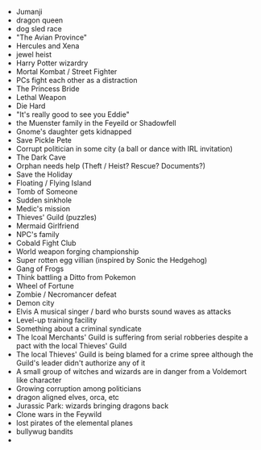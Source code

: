 - Jumanji
- dragon queen
- dog sled race
- "The Avian Province"
- Hercules and Xena
- jewel heist
- Harry Potter wizardry
- Mortal Kombat / Street Fighter
- PCs fight each other as a distraction 
- The Princess Bride
- Lethal Weapon
- Die Hard
- "It's really good to see you Eddie"
- the Muenster family in the Feyeild or Shadowfell
- Gnome's daughter gets kidnapped
- Save Pickle Pete
- Corrupt politician in some city (a ball or dance with IRL invitation)
- The Dark Cave
- Orphan needs help (Theft / Heist? Rescue? Documents?)
- Save the Holiday
- Floating / Flying Island
- Tomb of Someone
- Sudden sinkhole
- Medic's mission
- Thieves' Guild (puzzles)
- Mermaid Girlfriend
- NPC's family
- Cobald Fight Club
- World weapon forging championship 
- Super rotten egg villian (inspired by Sonic the Hedgehog) 
- Gang of Frogs
- Think battling a Ditto from Pokemon
- Wheel of Fortune
- Zombie / Necromancer defeat
- Demon city
- Elvis
   A musical singer / bard who bursts sound waves as attacks
- Level-up training facility
- Something about a criminal syndicate
- The lcoal Merchants' Guild is suffering from serial robberies despite a pact with the local Thieves' Guild
- The local Thieves' Guild is being blamed for a crime spree although the Guild's leader didn't authorize any of it
- A small group of witches and wizards are in danger from a Voldemort like character
- Growing corruption among politicians
- dragon aligned elves, orca, etc
- Jurassic Park: wizards bringing dragons back
- Clone wars in the Feywild
- lost pirates of the elemental planes
- bullywug bandits
- 
